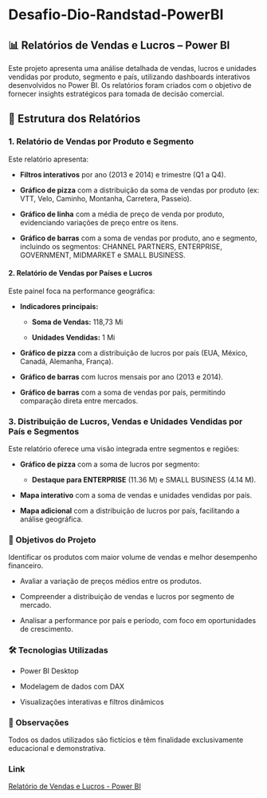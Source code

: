 # Desafio-Dio-Randstad-PowerBI

## 📊 Relatórios de Vendas e Lucros – Power BI 

Este projeto apresenta uma análise detalhada de vendas, lucros e unidades vendidas por produto, segmento e país, utilizando dashboards interativos desenvolvidos no Power BI. Os relatórios foram criados com o objetivo de fornecer insights estratégicos para tomada de decisão comercial.

## 🧩 Estrutura dos Relatórios

### 1. Relatório de Vendas por Produto e Segmento

Este relatório apresenta:

* **Filtros interativos** por ano (2013 e 2014) e trimestre (Q1 a Q4).

* **Gráfico de pizza** com a distribuição da soma de vendas por produto (ex: VTT, Velo, Caminho, Montanha, Carretera, Passeio).

* **Gráfico de linha** com a média de preço de venda por produto, evidenciando variações de preço entre os itens.

* **Gráfico de barras** com a soma de vendas por produto, ano e segmento, incluindo os segmentos: CHANNEL PARTNERS, ENTERPRISE, GOVERNMENT, MIDMARKET e SMALL BUSINESS.

#### 2. Relatório de Vendas por Países e Lucros
Este painel foca na performance geográfica:

* **Indicadores principais:**

    - **Soma de Vendas:** 118,73 Mi

    - **Unidades Vendidas:** 1 Mi

* **Gráfico de pizza** com a distribuição de lucros por país (EUA, México, Canadá, Alemanha, França).

* **Gráfico de barras** com lucros mensais por ano (2013 e 2014).

* **Gráfico de barras** com a soma de vendas por país, permitindo comparação direta entre mercados.

### 3. Distribuição de Lucros, Vendas e Unidades Vendidas por País e Segmentos
Este relatório oferece uma visão integrada entre segmentos e regiões:

* **Gráfico de pizza** com a soma de lucros por segmento:

    - **Destaque para ENTERPRISE** (11.36 M) e SMALL BUSINESS (4.14 M).

* **Mapa interativo** com a soma de vendas e unidades vendidas por país.

* **Mapa adicional** com a distribuição de lucros por país, facilitando a análise geográfica.

### 🎯 Objetivos do Projeto
Identificar os produtos com maior volume de vendas e melhor desempenho financeiro.

* Avaliar a variação de preços médios entre os produtos.

* Compreender a distribuição de vendas e lucros por segmento de mercado.

* Analisar a performance por país e período, com foco em oportunidades de crescimento.

### 🛠️ Tecnologias Utilizadas
* Power BI Desktop

* Modelagem de dados com DAX

* Visualizações interativas e filtros dinâmicos

### 📌 Observações
Todos os dados utilizados são fictícios e têm finalidade exclusivamente educacional e demonstrativa.

### Link
[Relatório de Vendas e Lucros - Power BI](https://github.com/marcelomoura85/Desafio-Dio-Randstad-PowerBI/blob/main/Desafio%20Dio-Randstad.pbix)
